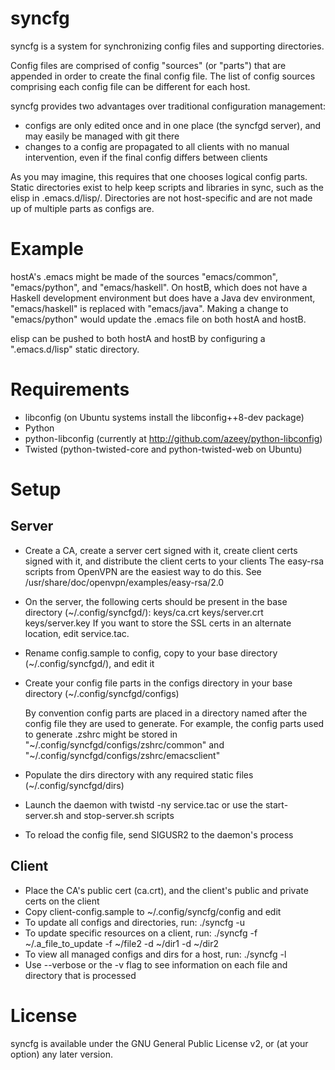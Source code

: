 syncfg
======
syncfg is a system for synchronizing config files and supporting directories.

Config files are comprised of config "sources" (or "parts") that are appended in order to create the final config file. The list of config sources comprising each config file can be different for each host.

syncfg provides two advantages over traditional configuration management:

- configs are only edited once and in one place (the syncfgd server), and may easily be managed with git there
- changes to a config are propagated to all clients with no manual intervention, even if the final config differs between clients

As you may imagine, this requires that one chooses logical config parts. Static directories exist to help keep scripts and libraries in sync, such as the elisp in .emacs.d/lisp/. Directories are not host-specific and are not made up of multiple parts as configs are.

Example
=======
hostA's .emacs might be made of the sources "emacs/common", "emacs/python", and "emacs/haskell". On hostB, which does not have a Haskell development environment but does have a Java dev environment, "emacs/haskell" is replaced with "emacs/java". Making a change to "emacs/python" would update the .emacs file on both hostA and hostB.

elisp can be pushed to both hostA and hostB by configuring a ".emacs.d/lisp" static directory.

Requirements
============
- libconfig (on Ubuntu systems install the libconfig++8-dev package)
- Python
- python-libconfig (currently at http://github.com/azeey/python-libconfig)
- Twisted (python-twisted-core and python-twisted-web on Ubuntu)

Setup
=====
Server
------
- Create a CA, create a server cert signed with it, create client certs signed with it, and distribute the client certs to your clients
  The easy-rsa scripts from OpenVPN are the easiest way to do this. See /usr/share/doc/openvpn/examples/easy-rsa/2.0
- On the server, the following certs should be present in the base directory (~/.config/syncfgd/):
  keys/ca.crt
  keys/server.crt
  keys/server.key
  If you want to store the SSL certs in an alternate location, edit service.tac.
- Rename config.sample to config, copy to your base directory (~/.config/syncfgd/), and edit it
- Create your config file parts in the configs directory in your base directory (~/.config/syncfgd/configs)

  By convention config parts are placed in a directory named after the config file they are used to generate.
  For example, the config parts used to generate .zshrc might be stored in "~/.config/syncfgd/configs/zshrc/common" and "~/.config/syncfgd/configs/zshrc/emacsclient"
- Populate the dirs directory with any required static files (~/.config/syncfgd/dirs)
- Launch the daemon with twistd -ny service.tac or use the start-server.sh and stop-server.sh scripts
- To reload the config file, send SIGUSR2 to the daemon's process

Client
------
- Place the CA's public cert (ca.crt), and the client's public and private certs on the client
- Copy client-config.sample to ~/.config/syncfg/config and edit
- To update all configs and directories, run: ./syncfg -u
- To update specific resources on a client, run: ./syncfg -f ~/.a_file_to_update -f ~/file2 -d ~/dir1 -d ~/dir2
- To view all managed configs and dirs for a host, run: ./syncfg -l
- Use --verbose or the -v flag to see information on each file and directory that is processed

License
=======
syncfg is available under the GNU General Public License v2, or (at your option) any later version.
